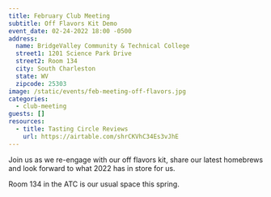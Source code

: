 ```yaml
---
title: February Club Meeting
subtitle: Off Flavors Kit Demo
event_date: 02-24-2022 18:00 -0500
address:
  name: BridgeValley Community & Technical College
  street1: 1201 Science Park Drive
  street2: Room 134
  city: South Charleston
  state: WV
  zipcode: 25303
image: /static/events/feb-meeting-off-flavors.jpg
categories:
  - club-meeting
guests: []
resources:
  - title: Tasting Circle Reviews
    url: https://airtable.com/shrCKVhC34Es3vJhE
---
```

Join us as we re-engage with our off flavors kit, share our latest homebrews and look forward to what 2022 has in store for us.

Room 134 in the ATC is our usual space this spring.
